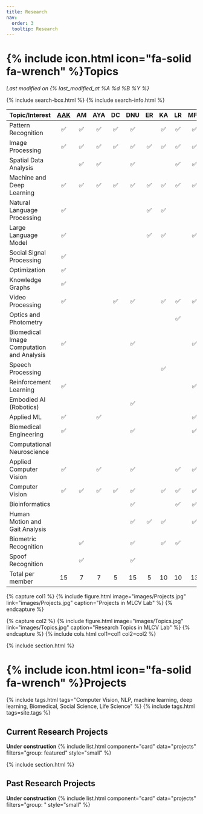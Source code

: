 ```yaml
---
title: Research
nav:
  order: 3
  tooltip: Research
---
```


# {% include icon.html icon="fa-solid fa-wrench" %}Topics

_Last modified on {% last_modified_at %A %d %B %Y %}_

{% include search-box.html %}
{% include search-info.html %}


| Topic/Interest | [AAK](../team/adila-krisnadhi.html) | AM | AYA | DC | DNU | ER | KA | LR | MFR | NF | SN | TB | VD | Total
| :---- | :----: | :----: | :----: | :----: | :----: | :----: | :----: | :----: | :----: | :----: | :----: | :----: |:----: | :----: |
| Pattern Recognition | :white_check_mark: | :white_check_mark: | :white_check_mark: |   :white_check_mark: | :white_check_mark: |   | :white_check_mark: |   :white_check_mark: | :white_check_mark: |   |   |   :white_check_mark: | :white_check_mark: | 10
| Image Processing  | :white_check_mark: | :white_check_mark: | :white_check_mark: |   :white_check_mark: | :white_check_mark: | :white_check_mark: | :white_check_mark: |   :white_check_mark: | :white_check_mark: |   |   |   :white_check_mark: |   | 10
| Spatial Data Analysis |   | :white_check_mark: | :white_check_mark: |     | :white_check_mark: |   |   |   :white_check_mark: | :white_check_mark: |   |   |     |   | 5
| Machine and Deep Learning | :white_check_mark: | :white_check_mark: | :white_check_mark: |   :white_check_mark: | :white_check_mark: | :white_check_mark: | :white_check_mark: |   :white_check_mark: | :white_check_mark: | :white_check_mark: | :white_check_mark: |   :white_check_mark: | :white_check_mark: | 13
| Natural Language Processing  | :white_check_mark: |   |   |    |   | :white_check_mark: | :white_check_mark: |   |    |    |   |    |   | 3
| Large Language Model  | :white_check_mark: |   |   |    |   | :white_check_mark: | :white_check_mark: |   | :white_check_mark: |   |   |    |   | 3
| Social Signal Processing  | :white_check_mark: |    |   |    |    |    |   |    |    |   |   |   :white_check_mark: |   | 2
| Optimization  | :white_check_mark: |    |   |    |    |    |   |    |    |   |   |   :white_check_mark: | :white_check_mark: | 4
| Knowledge Graphs  | :white_check_mark: |    |   |    |    |    |   |    |    |   |   |     |   | 1
| Video Processing  | :white_check_mark: |   |   |   :white_check_mark: | :white_check_mark: |   | :white_check_mark: | :white_check_mark: | :white_check_mark: |   |   |   |   | 6
| Optics and Photometry  |   |   |   |   |   |   |   |   :white_check_mark: |   |   |   |   |   | 1
| Biomedical Image Computation and Analysis  | :white_check_mark: |   |   |   | :white_check_mark: |   |   |   | :white_check_mark: |   | :white_check_mark: |     |   | 4
| Speech Processing  |   |   |   |   |   |   | :white_check_mark: |   |   |   |   |   |   | 1
| Reinforcement Learning  | :white_check_mark: |   |   |   |   |   |   |   | :white_check_mark: |   |   |   | :white_check_mark: | 3
| Embodied AI (Robotics)  |   |   |   |   | :white_check_mark: |   |   |   |   |   |   |   | :white_check_mark: | 2
| Applied ML  | :white_check_mark: |   | :white_check_mark: |   |   |   |   |   | :white_check_mark: | :white_check_mark: |   |   :white_check_mark: | :white_check_mark: | 6
| Biomedical Engineering  | :white_check_mark: |   |   |   | :white_check_mark: |    |   |   | :white_check_mark: | :white_check_mark: |   |   |   | 4
| Computational Neuroscience  |   |   |   |   |   |   |   |   |   | :white_check_mark: |    |   |   | 1
| Applied Computer Vision  | :white_check_mark: |   | :white_check_mark: |   | :white_check_mark: |   |   | :white_check_mark: | :white_check_mark: |   |   |     |   | 5
| Computer Vision  | :white_check_mark: | :white_check_mark: | :white_check_mark: |   :white_check_mark: | :white_check_mark: |   | :white_check_mark: | :white_check_mark: | :white_check_mark: |   |   |   :white_check_mark: |   | 9
| Bioinformatics  |   |   |   |   | :white_check_mark: |   |   | :white_check_mark: | :white_check_mark: |   |   | :white_check_mark: | :white_check_mark: | 5
| Human Motion and Gait Analysis |   |   |   |   | :white_check_mark: | :white_check_mark: | :white_check_mark: |   | :white_check_mark: |   |   | :white_check_mark: |   | 5
| Biometric Recognition  |   | :white_check_mark: |   |   | :white_check_mark: |   | :white_check_mark: | :white_check_mark: |   |   |   |:white_check_mark: |   | 5
| Spoof Recognition  |   | :white_check_mark: |   |   | :white_check_mark: |   |   |   |   |   |   |   |   | 2
| Total per member| 15 | 7 | 7 | 5 | 15 | 5 | 10 | 10 | 13 | 4 | 3 | 9 | 7 | 

{% capture col1 %}
{%
  include figure.html
  image="images/Projects.jpg"
  link="images/Projects.jpg"
  caption="Projects in MLCV Lab"
%}
{% endcapture %}

{% capture col2 %}
{%
  include figure.html
  image="images/Topics.jpg"
  link="images/Topics.jpg"
  caption="Research Topics in MLCV Lab"
%}
{% endcapture %}
{% include cols.html col1=col1 col2=col2 %}

{% include section.html %}

# {% include icon.html icon="fa-solid fa-wrench" %}Projects

{% include tags.html tags="Computer Vision, NLP, machine learning, deep learning, Biomedical, Social Science, Life Science" %}
{% include tags.html tags=site.tags %}

## Current Research Projects
**Under construction**
{% include list.html component="card" data="projects" filters="group: featured" style="small" %}

{% include section.html %}
## Past Research Projects
**Under construction**
{% include list.html component="card" data="projects" filters="group: " style="small" %}
